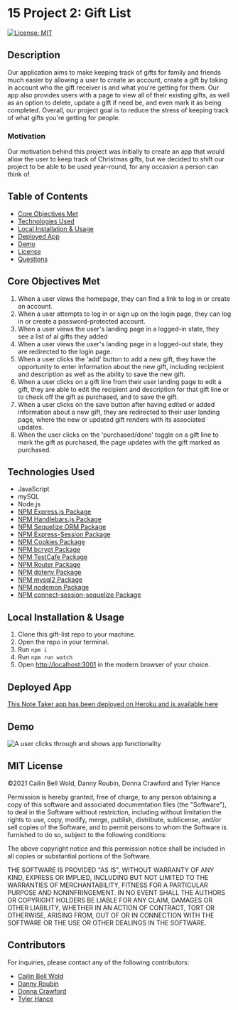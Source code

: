 # 15 Project 2: Gift List

[![License: MIT](https://img.shields.io/github/license/CailinBellWold/Project-2-Gift-List?style=plastic)](https://opensource.org/licenses/MIT)

## Description

Our application aims to make keeping track of gifts for family and friends much easier by allowing a user to create an account, create a gift by taking in account who the gift receiver is and what you're getting for them. Our app also provides users with a page to view all of their existing gifts, as well as an option to delete, update a gift if need be, and even mark it as being completed. Overall, our project goal is to reduce the stress of keeping track of what gifts you're getting for people.

### Motivation

Our motivation behind this project was initially to create an app that would allow the user to keep track of Christmas gifts, but we decided to shift our project to be able to be used year-round, for any occasion a person can think of.

## Table of Contents

- [Core Objectives Met](#Core)
- [Technologies Used](#Technologies)
- [Local Installation & Usage](#Local)
- [Deployed App](#Deployed)
- [Demo](#Demo)
- [License](#MIT)
- [Questions](#Questions)

## Core Objectives Met

1.  When a user views the homepage, they can find a link to log in or create an account.
2.  When a user attempts to log in or sign up on the login page, they can log in or create a password-protected account.
3.  When a user views the user's landing page in a logged-in state, they see a list of al gifts they added
4.  When a user views the user's landing page in a logged-out state, they are redirected to the login page.
5.  When a user clicks the 'add' button to add a new gift, they have the opportunity to enter information about the new gift, including recipient and description as well as the ability to save the new gift.
6.  When a user clicks on a gift line from their user landing page to edit a gift, they are able to edit the recipient and description for that gift line or to check off the gift as purchased, and to save the gift.
7.  When a user clicks on the save button after having edited or added information about a new gift, they are redirected to their user landing page, where the new or updated gift renders with its associated updates.
8.  When the user clicks on the 'purchased/done' toggle on a gift line to mark the gift as purchased, the page updates with the gift marked as purchased.

## Technologies Used

- JavaScript
- mySQL
- Node.js
- [NPM Express.js Package](https://www.npmjs.com/package/express)
- [NPM Handlebars.js Package](https://www.npmjs.com/package/handlebars)
- [NPM Sequelize ORM Package](https://www.npmjs.com/package/sequelize)
- [NPM Express-Session Package](https://www.npmjs.com/package/express-session)
- [NPM Cookies Package](https://www.npmjs.com/package/cookies)
- [NPM bcrypt Package](https://www.npmjs.com/package/bcrypt)
- [NPM TestCafe Package](https://www.npmjs.com/package/testcafe)
- [NPM Router Package](https://www.npmjs.com/package/router)
- [NPM dotenv Package](https://www.npmjs.com/package/dotenv)
- [NPM mysql2 Package](https://www.npmjs.com/package/mysql2)
- [NPM nodemon Package](https://www.npmjs.com/package/nodemon)
- [NPM connect-session-sequelize Package](https://www.npmjs.com/package/connect-session-sequelize?activeTab=versions)

## Local Installation & Usage

1. Clone this gift-list repo to your machine.
2. Open the repo in your terminal.
3. Run `npm i`
4. Run `npm run watch`
5. Open [http://localhost:3001](http://localhost:3001) in the modern browser of your choice.

## Deployed App

[This Note Taker app has been deployed on Heroku and is available here](https://project-2-gift-list.herokuapp.com/)

## Demo

![A user clicks through and shows app functionality ](./public/images/appVideo.gif)

## MIT License

&copy;2021 Cailin Bell Wold, Danny Roubin, Donna Crawford and Tyler Hance

Permission is hereby granted, free of charge, to any person obtaining a copy
of this software and associated documentation files (the "Software"), to deal
in the Software without restriction, including without limitation the rights
to use, copy, modify, merge, publish, distribute, sublicense, and/or sell
copies of the Software, and to permit persons to whom the Software is
furnished to do so, subject to the following conditions:

The above copyright notice and this permission notice shall be included in all
copies or substantial portions of the Software.

THE SOFTWARE IS PROVIDED "AS IS", WITHOUT WARRANTY OF ANY KIND, EXPRESS OR
IMPLIED, INCLUDING BUT NOT LIMITED TO THE WARRANTIES OF MERCHANTABILITY,
FITNESS FOR A PARTICULAR PURPOSE AND NONINFRINGEMENT. IN NO EVENT SHALL THE
AUTHORS OR COPYRIGHT HOLDERS BE LIABLE FOR ANY CLAIM, DAMAGES OR OTHER
LIABILITY, WHETHER IN AN ACTION OF CONTRACT, TORT OR OTHERWISE, ARISING FROM,
OUT OF OR IN CONNECTION WITH THE SOFTWARE OR THE USE OR OTHER DEALINGS IN THE
SOFTWARE.

## Contributors

For inquiries, please contact any of the following contributors:

- [Cailin Bell Wold](https://github.com/CailinBellWold)
- [Danny Roubin](https://github.com/DannyRoubin)
- [Donna Crawford](https://github.com/Donnastjames)
- [Tyler Hance](https://github.com/tylerhance)
